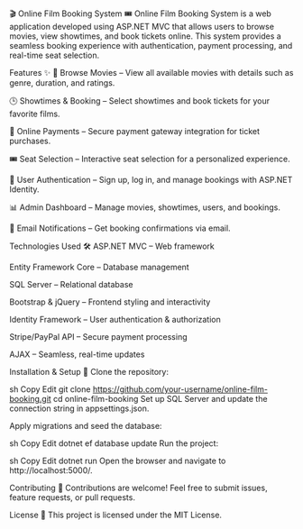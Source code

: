 🎬 Online Film Booking System 🎟️
Online Film Booking System is a web application developed using ASP.NET MVC that allows users to browse movies, view showtimes, and book tickets online. This system provides a seamless booking experience with authentication, payment processing, and real-time seat selection.

Features ✨
🎥 Browse Movies – View all available movies with details such as genre, duration, and ratings.

🕒 Showtimes & Booking – Select showtimes and book tickets for your favorite films.

🛒 Online Payments – Secure payment gateway integration for ticket purchases.

🎟️ Seat Selection – Interactive seat selection for a personalized experience.

🔐 User Authentication – Sign up, log in, and manage bookings with ASP.NET Identity.

📊 Admin Dashboard – Manage movies, showtimes, users, and bookings.

📩 Email Notifications – Get booking confirmations via email.

Technologies Used 🛠️
ASP.NET MVC – Web framework

Entity Framework Core – Database management

SQL Server – Relational database

Bootstrap & jQuery – Frontend styling and interactivity

Identity Framework – User authentication & authorization

Stripe/PayPal API – Secure payment processing

AJAX – Seamless, real-time updates

Installation & Setup 🚀
Clone the repository:

sh
Copy
Edit
git clone https://github.com/your-username/online-film-booking.git
cd online-film-booking
Set up SQL Server and update the connection string in appsettings.json.

Apply migrations and seed the database:

sh
Copy
Edit
dotnet ef database update
Run the project:

sh
Copy
Edit
dotnet run
Open the browser and navigate to http://localhost:5000/.

Contributing 🤝
Contributions are welcome! Feel free to submit issues, feature requests, or pull requests.

License 📜
This project is licensed under the MIT License.
